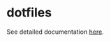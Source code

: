 # dotfiles

See detailed documentation [here](https://github.com/strawberryjello/dotfiles/blob/master/DOCUMENTATION.org).
